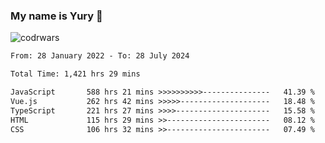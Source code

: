 ### My name is Yury 👋 
![codrwars](https://www.codewars.com/users/litury/badges/micro) 


<!--START_SECTION:waka-->

```txt
From: 28 January 2022 - To: 28 July 2024

Total Time: 1,421 hrs 29 mins

JavaScript       588 hrs 21 mins >>>>>>>>>>---------------   41.39 %
Vue.js           262 hrs 42 mins >>>>>--------------------   18.48 %
TypeScript       221 hrs 27 mins >>>>---------------------   15.58 %
HTML             115 hrs 29 mins >>-----------------------   08.12 %
CSS              106 hrs 32 mins >>-----------------------   07.49 %
```

<!--END_SECTION:waka-->

